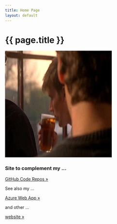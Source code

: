 ```yaml
---
title: Home Page
layout: default
---
```

# {{ page.title }}

<img src="images/mwd.jpg" class="img-responsive rounded-circle" alt="in the Pub" >
<div class="row">
<div class="col-sm-4">
<h3>Site to complement my ...</h3>
<p><a href="https://github.com/markwdavies" class="btn btn-secondary btn-sm"> GitHub Code Repos &raquo;</a></p>
</div>
<div class="col-sm-4">
<p>See also my ... </p>
<p><a href="https://markwdavies.azurewebsites.net" class="btn btn-secondary btn-sm">Azure Web App &raquo;</a></p>
</div>
<div class="col-sm-4">
<p>and other ...</p>
<p><a href="https://markwdavies.co.uk/" class="btn btn-secondary btn-sm"> website &raquo;</a></p>
</div>
</div>